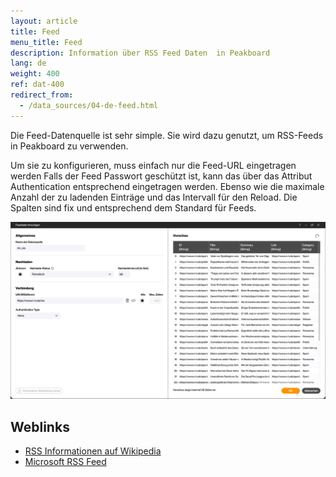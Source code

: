 ```yaml
---
layout: article
title: Feed
menu_title: Feed
description: Information über RSS Feed Daten  in Peakboard
lang: de
weight: 400
ref: dat-400
redirect_from:
  - /data_sources/04-de-feed.html
---
```


Die Feed-Datenquelle ist sehr simple. Sie wird dazu genutzt, um RSS-Feeds in Peakboard zu verwenden.

Um sie zu konfigurieren, muss einfach nur die Feed-URL eingetragen werden Falls der Feed Passwort geschützt ist, kann das über das Attribut Authentication entsprechend eingetragen werden. Ebenso wie die maximale Anzahl der zu ladenden Einträge und das Intervall für den Reload. Die Spalten sind fix und entsprechend dem Standard für Feeds.

 ![Add Data Dialog](/assets/images/data-sources/feed/de_feed-01.png)

## Weblinks

- [RSS Informationen auf Wikipedia](https://de.wikipedia.org/wiki/RSS_(Web-Feed))
- [Microsoft RSS Feed](http://www.finanzen.net/rss/Microsoft-RSS-Feed)
